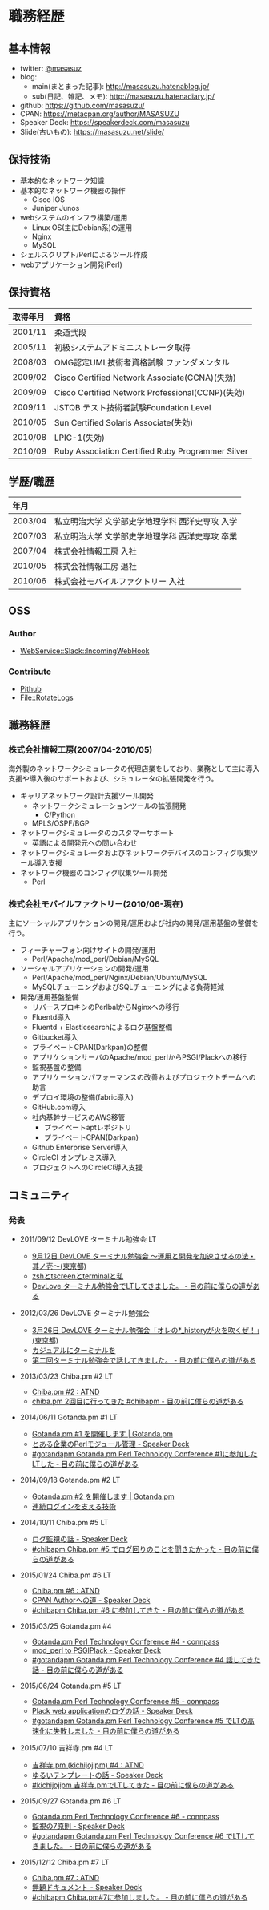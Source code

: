 # 職務経歴

## 基本情報

- twitter: [@masasuz](https://twitter.com/masasuz)
- blog:
  - main(まとまった記事): http://masasuzu.hatenablog.jp/
  - sub(日記、雑記、メモ): http://masasuzu.hatenadiary.jp/
- github: https://github.com/masasuzu/
- CPAN: https://metacpan.org/author/MASASUZU
- Speaker Deck: https://speakerdeck.com/masasuzu
- Slide(古いもの): https://masasuzu.net/slide/

## 保持技術

- 基本的なネットワーク知識
- 基本的なネットワーク機器の操作
  - Cisco IOS
  - Juniper Junos
- webシステムのインフラ構築/運用
  - Linux OS(主にDebian系)の運用
  - Nginx
  - MySQL
- シェルスクリプト/Perlによるツール作成
- webアプリケーション開発(Perl)

## 保持資格

| 取得年月 |資格     |
|:---------|:--------|
| 2001/11  | 柔道弐段 |
| 2005/11  | 初級システムアドミニストレータ取得 |
| 2008/03  | OMG認定UML技術者資格試験 ファンダメンタル |
| 2009/02  | Cisco Certified Network Associate(CCNA)(失効) |
| 2009/09  | Cisco Certified Network Professional(CCNP)(失効) |
| 2009/11  | JSTQB テスト技術者試験Foundation Level |
| 2010/05  | Sun Certified Solaris Associate(失効) |
| 2010/08  | LPIC-1(失効) |
| 2010/09  | Ruby Association Certified Ruby Programmer Silver |

## 学歴/職歴

| 年月    |        |
|:--------|:-------|
| 2003/04 | 私立明治大学 文学部史学地理学科 西洋史専攻 入学 |
| 2007/03 | 私立明治大学 文学部史学地理学科 西洋史専攻 卒業 |
| 2007/04 | 株式会社情報工房 入社 |
| 2010/05 | 株式会社情報工房 退社 |
| 2010/06 | 株式会社モバイルファクトリー 入社 |

## OSS

### Author

- [ WebService::Slack::IncomingWebHook](https://metacpan.org/pod/WebService::Slack::IncomingWebHook)

### Contribute

- [Pithub](https://metacpan.org/release/Pithub)
- [File::RotateLogs](https://metacpan.org/pod/File::RotateLogs)

## 職務経歴

### 株式会社情報工房(2007/04-2010/05)

海外製のネットワークシミュレータの代理店業をしており、業務として主に導入支援や導入後のサポートおよび、シミュレータの拡張開発を行う。

- キャリアネットワーク設計支援ツール開発
  - ネットワークシミュレーションツールの拡張開発
    - C/Python
  - MPLS/OSPF/BGP
- ネットワークシミュレータのカスタマーサポート
  - 英語による開発元への問い合わせ 
- ネットワークシミュレータおよびネットワークデバイスのコンフィグ収集ツール導入支援
- ネットワーク機器のコンフィグ収集ツール開発
  - Perl


### 株式会社モバイルファクトリー(2010/06-現在)

主にソーシャルアプリケションの開発/運用および社内の開発/運用基盤の整備を行う。

- フィーチャーフォン向けサイトの開発/運用
  - Perl/Apache/mod_perl/Debian/MySQL
- ソーシャルアプリケーションの開発/運用
  - Perl/Apache/mod_perl/Nginx/Debian/Ubuntu/MySQL
  - MySQLチューニングおよびSQLチューニングによる負荷軽減
- 開発/運用基盤整備
  - リバースプロキシのPerlbalからNginxへの移行
  - Fluentd導入
  - Fluentd + Elasticsearchによるログ基盤整備
  - Gitbucket導入
  - プライベートCPAN(Darkpan)の整備
  - アプリケションサーバのApache/mod_perlからPSGI/Plackへの移行
  - 監視基盤の整備
  - アプリケーションパフォーマンスの改善およびプロジェクトチームへの助言
  - デプロイ環境の整備(fabric導入)
  - GitHub.com導入
  - 社内基幹サービスのAWS移管
    - プライベートaptレポジトリ
    - プライベートCPAN(Darkpan)
  - Github Enterprise Server導入
  - CircleCI オンプレミス導入
  - プロジェクトへのCircleCI導入支援


## コミュニティ

### 発表

- 2011/09/12 DevLOVE ターミナル勉強会 LT
  - [9月12日 DevLOVE ターミナル勉強会 〜運用と開発を加速させるの法・其ノ壱〜(東京都)](https://kokucheese.com/event/index/16461/)
  - [zshとtscreenとterminalと私](https://masasuzu.net/slide/build/2011-09-12_devlove_terminal.html)
  - [DevLove ターミナル勉強会でLTしてきました。 - 目の前に僕らの道がある](https://blog.masasuzu.net/entry/20110913/1315874044)

- 2012/03/26 DevLOVE ターミナル勉強会
  - [3月26日 DevLOVE ターミナル勉強会「オレの*_historyが火を吹くぜ！」(東京都)](https://kokucheese.com/event/index/21627/)
  - [カジュアルにターミナルを](https://masasuzu.net/slide/build/2012-03-26_devlove_terminal.html#/title)
  - [第二回ターミナル勉強会で話してきました。 - 目の前に僕らの道がある](https://blog.masasuzu.net/entry/20120327/1332860264)

- 2013/03/23 Chiba.pm #2 LT
  - [Chiba.pm #2 : ATND](https://atnd.org/events/36981)
  - [chiba.pm 2回目に行ってきた #chibapm - 目の前に僕らの道がある](https://blog.masasuzu.net/entry/entry/2013/03/23/chiba.pm2)

- 2014/06/11 Gotanda.pm #1 LT
  - [Gotanda.pm #1 を開催します | Gotanda.pm](https://gotanda.pm.org/entry/2014-05-13-01.html)
  - [とある企業のPerlモジュール管理 - Speaker Deck](https://speakerdeck.com/masasuzu/2014-06-11-gotanda-dot-pm)
  - [#gotandapm Gotanda.pm Perl Technology Conference #1に参加した LTした - 目の前に僕らの道がある](https://blog.masasuzu.net/entry/2014/06/12/gotanda.pm_1)

- 2014/09/18 Gotanda.pm #2 LT
  - [Gotanda.pm #2 を開催します | Gotanda.pm](https://gotanda.pm.org/entry/2014-09-02-01.html)
  - [連続ログインを支える技術](https://speakerdeck.com/masasuzu/2014-09-18-gotanda-dot-pm2)

- 2014/10/11 Chiba.pm #5 LT
  - [ログ監視の話 - Speaker Deck](https://speakerdeck.com/masasuzu/2014-10-11-chiba-dot-pm5)
  - [#chibapm Chiba.pm #5 でログ回りのことを聞きたかった - 目の前に僕らの道がある](https://blog.masasuzu.net/entry/2014/10/27/chiba.pm_5)

- 2015/01/24 Chiba.pm #6 LT
  - [Chiba.pm #6 : ATND](https://atnd.org/events/58443)
  - [CPAN Authorへの道 - Speaker Deck](https://speakerdeck.com/masasuzu/2015-01-24-chiba-dot-pm6)
  - [#chibapm Chiba.pm #6 に参加してきた - 目の前に僕らの道がある](https://blog.masasuzu.net/entry/2015/01/28/chiba.pm_6)

- 2015/03/25 Gotanda.pm #4
  - [Gotanda.pm Perl Technology Conference #4 - connpass](https://gotanda-pm.connpass.com/event/11993/)
  - [mod_perl to PSGIPlack - Speaker Deck](https://speakerdeck.com/masasuzu/2015-03-25-gotanda-dot-pm4)
  - [#gotandapm Gotanda.pm Perl Technology Conference #4 話してきた話 - 目の前に僕らの道がある](https://blog.masasuzu.net/entry/2015/03/26/gotanda.pm_4)

- 2015/06/24 Gotanda.pm #5 LT
  - [Gotanda.pm Perl Technology Conference #5 - connpass](https://gotanda-pm.connpass.com/event/15905/)
  - [Plack web applicationのログの話 - Speaker Deck](https://speakerdeck.com/masasuzu/2015-06-25-gotanda-dot-pm5)
  - [#gotandapm Gotanda.pm Perl Technology Conference #5 でLTの高速化に失敗しました - 目の前に僕らの道がある](https://blog.masasuzu.net/entry/2015/06/25/184549)

- 2015/07/10 吉祥寺.pm #4 LT
  - [吉祥寺.pm (kichijojipm) #4 : ATND](https://atnd.org/events/67250)
  - [ゆるいテンプレートの話 - Speaker Deck](https://speakerdeck.com/masasuzu/2015-07-10-kichijoji-dot-pm4-yurui-template)
  - [#kichijojipm 吉祥寺.pmでLTしてきた - 目の前に僕らの道がある](https://blog.masasuzu.net/entry/2015/07/12/122011)

- 2015/09/27 Gotanda.pm #6 LT
  - [Gotanda.pm Perl Technology Conference #6 - connpass](https://gotanda-pm.connpass.com/event/19124/)
  - [監視の7原則 - Speaker Deck](https://speakerdeck.com/masasuzu/2015-09-17-gotanda-dot-pm6)
  - [#gotandapm Gotanda.pm Perl Technology Conference #6 でLTしてきました。 - 目の前に僕らの道がある](https://blog.masasuzu.net/entry/2015/09/17/Gotanda.pm6)

- 2015/12/12 Chiba.pm #7 LT
  - [Chiba.pm #7 : ATND](https://atnd.org/events/72161)
  - [無題ドキュメント - Speaker Deck](https://speakerdeck.com/masasuzu/2015-12-12-chiba-dot-pm7)
  - [#chibapm Chiba.pm#7に参加しました。 - 目の前に僕らの道がある](https://blog.masasuzu.net/entry/2015/12/12/chiba.pm-7)